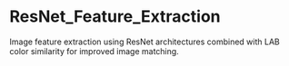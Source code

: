 # ResNet_Feature_Extraction
Image feature extraction using ResNet architectures combined with LAB color similarity for improved image matching.
